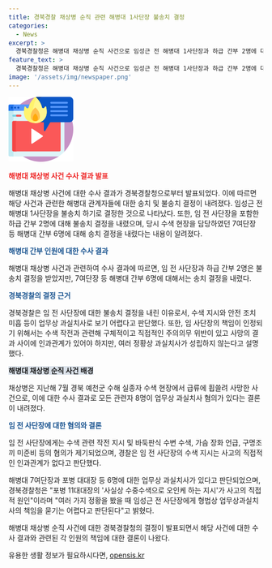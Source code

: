 ```yaml
---
title: 경북경찰 채상병 순직 관련 해병대 1사단장 불송치 결정
categories:
  - News
excerpt: >
  경북경찰청은 해병대 채상병 순직 사건으로 임성근 전 해병대 1사단장과 하급 간부 2명에 대해 불송치 결정을 내렸다. 하지만 7여단장 등 6명은 수색 현장을 담당하고 지휘했던 책임으로 인해 송치를 결정했다. 경찰은 임 사단장의 책임을 인정하기 어렵다고 판단했으며, 해병대 7여단장과 포병 대대장 등 6명에게 업무상 과실치사가 있다고 밝혔다. 7여단장의 불명확한 지시와 소극적인 태도로 사고의 직접적 원인이라며 임 전 사단장에게 형법상 업무상과실치사의 책임을 묻기는 어렵다고 전했다.
feature_text: >
  경북경찰청은 해병대 채상병 순직 사건으로 임성근 전 해병대 1사단장과 하급 간부 2명에 대해 불송치 결정을 내렸다. 하지만 7여단장 등 6명은 수색 현장을 담당하고 지휘했던 책임으로 인해 송치를 결정했다. 경찰은 임 사단장의 책임을 인정하기 어렵다고 판단했으며, 해병대 7여단장과 포병 대대장 등 6명에게 업무상 과실치사가 있다고 밝혔다. 7여단장의 불명확한 지시와 소극적인 태도로 사고의 직접적 원인이라며 임 전 사단장에게 형법상 업무상과실치사의 책임을 묻기는 어렵다고 전했다.
image: '/assets/img/newspaper.png'
---
```


<p><img src="/assets/img/news.png" alt="rentncar 속보" /></p>

<p><b><span style="color: #ee2323;">해병대 채상병 사건 수사 결과 발표</span></b></p>

<p>해병대 채상병 사건에 대한 수사 결과가 경북경찰청으로부터 발표되었다. 이에 따르면 해당 사건과 관련한 해병대 관계자들에 대한 송치 및 불송치 결정이 내려졌다. 임성근 전 해병대 1사단장을 불송치 하기로 결정한 것으로 나타났다. 또한, 임 전 사단장을 포함한 하급 간부 2명에 대해 불송치 결정을 내렸으며, 당시 수색 현장을 담당하였던 7여단장 등 해병대 간부 6명에 대해 송치 결정을 내렸다는 내용이 알려졌다.</p>

<p><b><span style="color: #1a5490;">해병대 간부 인원에 대한 수사 결과</span></b></p>

<p>해병대 채상병 사건과 관련하여 수사 결과에 따르면, 임 전 사단장과 하급 간부 2명은 불송치 결정을 받았지만, 7여단장 등 해병대 간부 6명에 대해서는 송치 결정을 내렸다.</p>

<p><b><span style="color: #1a5490;">경북경찰의 결정 근거</span></b></p>

<p>경북경찰은 임 전 사단장에 대한 불송치 결정을 내린 이유로서, 수색 지시와 안전 조치 미흡 등이 업무상 과실치사로 보기 어렵다고 판단했다. 또한, 임 사단장의 책임이 인정되기 위해서는 수색 작전과 관련해 구체적이고 직접적인 주의의무 위반이 있고 사망의 결과 사이에 인과관계가 있어야 하지만, 여러 정황상 과실치사가 성립하지 않는다고 설명했다.</p>

<p><b><span style="background-color: #21538527;">해병대 채상병 순직 사건 배경</span></b></p>

<p>채상병은 지난해 7월 경북 예천군 수해 실종자 수색 현장에서 급류에 휩쓸려 사망한 사건으로, 이에 대한 수사 결과로 모든 관련자 8명이 업무상 과실치사 혐의가 있다는 결론이 내려졌다.</p>

<p><b><span style="color: #1a5490;">임 전 사단장에 대한 혐의와 결론</span></b></p>

<p>임 전 사단장에게는 수색 관련 작전 지시 및 바둑판식 수변 수색, 가슴 장화 언급, 구명조끼 미준비 등의 혐의가 제기되었으며, 경찰은 임 전 사단장의 수색 지시는 사고의 직접적인 인과관계가 없다고 판단했다.</p>

<p>해병대 7여단장과 포병 대대장 등 6명에 대한 업무상 과실치사가 있다고 판단되었으며, 경북경찰청은 "포병 11대대장의 '사실상 수중수색으로 오인케 하는 지시'가 사고의 직접적 원인"이라며 "여러 가지 정황을 봤을 때 임성근 전 사단장에게 형법상 업무상과실치사의 책임을 묻기는 어렵다고 판단된다"고 밝혔다.</p>

<p>해병대 채상병 순직 사건에 대한 경북경찰청의 결정이 발표되면서 해당 사건에 대한 수사 결과와 관련된 각 인원의 책임에 대한 결론이 나왔다.</p>
유용한 생활 정보가 필요하시다면, <a href="https://opensis.kr" rel="dofollow">opensis.kr</a>



